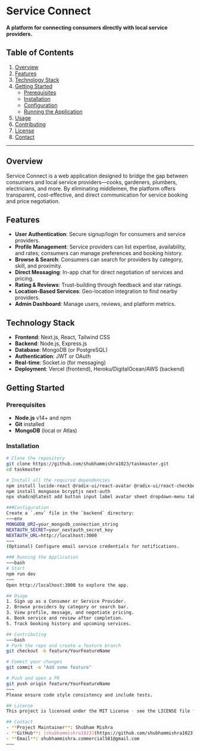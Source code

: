 # Service Connect

**A platform for connecting consumers directly with local service providers.**

## Table of Contents
1. [Overview](#overview)
2. [Features](#features)
3. [Technology Stack](#technology-stack)
4. [Getting Started](#getting-started)
   - [Prerequisites](#prerequisites)
   - [Installation](#installation)
   - [Configuration](#configuration)
   - [Running the Application](#running-the-application)
5. [Usage](#usage)
6. [Contributing](#contributing)
7. [License](#license)
8. [Contact](#contact)

---

## Overview
Service Connect is a web application designed to bridge the gap between consumers and local service providers—cooks, gardeners, plumbers, electricians, and more. By eliminating middlemen, the platform offers transparent, cost-effective, and direct communication for service booking and price negotiation.

## Features
- **User Authentication**: Secure signup/login for consumers and service providers.
- **Profile Management**: Service providers can list expertise, availability, and rates; consumers can manage preferences and booking history.
- **Browse & Search**: Consumers can search for providers by category, skill, and proximity.
- **Direct Messaging**: In-app chat for direct negotiation of services and pricing.
- **Rating & Reviews**: Trust-building through feedback and star ratings.
- **Location-Based Services**: Geo-location integration to find nearby providers.
- **Admin Dashboard**: Manage users, reviews, and platform metrics.

## Technology Stack
- **Frontend**: Next.js, React, Tailwind CSS
- **Backend**: Node.js, Express.js
- **Database**: MongoDB (or PostgreSQL)
- **Authentication**: JWT or OAuth
- **Real-time**: Socket.io (for messaging)
- **Deployment**: Vercel (frontend), Heroku/DigitalOcean/AWS (backend)

## Getting Started

### Prerequisites
- **Node.js** v14+ and npm
- **Git** installed
- **MongoDB** (local or Atlas) 

### Installation
```bash
# Clone the repository
git clone https://github.com/shubhammishra1023/taskmaster.git
cd taskmaster

# Install all the required dependencies
npm install lucide-react @radix-ui/react-avatar @radix-ui/react-checkbox @radix-ui/react-dialog @radix-ui/react-dropdown-menu @radix-ui/react-label @radix-ui/react-radio-group @radix-ui/react-select @radix-ui/react-tabs class-variance-authority clsx tailwindcss-animate sooner
npm install mongoose bcryptjs next-auth
npx shadcn@latest add button input label avatar sheet dropdown-menu tabs checkbox radio-group select

###Configuration
Create a `.env` file in the `backend` directory:
~~~env
MONGODB_URI=your_mongodb_connection_string
NEXTAUTH_SECRET=your_nextauth_secret_key
NEXTAUTH_URL=http://localhost:3000
~~~
(Optional) Configure email service credentials for notifications.

### Running the Application
~~~bash
# Start
npm run dev
~~~
Open http://localhost:3000 to explore the app.

## Usage
1. Sign up as a Consumer or Service Provider.
2. Browse providers by category or search bar.
3. View profile, message, and negotiate pricing.
4. Book service and review after completion.
5. Track booking history and upcoming services.

## Contributing
~~~bash
# Fork the repo and create a feature branch
git checkout -b feature/YourFeatureName

# Commit your changes
git commit -m "Add some feature"

# Push and open a PR
git push origin feature/YourFeatureName
~~~
Please ensure code style consistency and include tests.

## License
This project is licensed under the MIT License - see the LICENSE file for details.

## Contact
- **Project Maintainer**: Shubham Mishra
- **GitHub**: [shubhammishra1023](https://github.com/shubhammishra1023)
- **Email**: shubhammishra.commercial581@gmail.com
~~~
